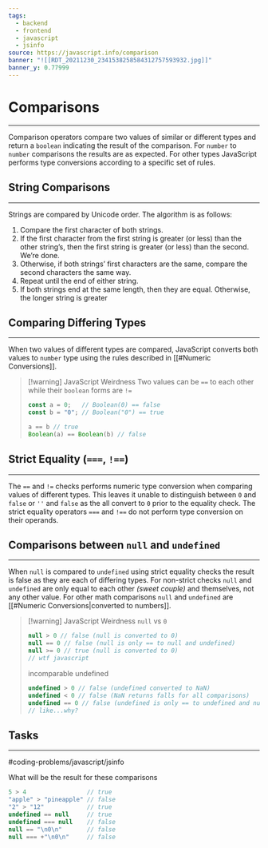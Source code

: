 ```yaml
---
tags:
  - backend
  - frontend
  - javascript
  - jsinfo
source: https://javascript.info/comparison
banner: "![[RDT_20211230_2341538258584312757593932.jpg]]"
banner_y: 0.77999
---
```

# Comparisons
---
Comparison operators compare two values of similar or different types and return a `boolean` indicating the result of the comparison. For `number` to `number` comparisons the results are as expected. For other types JavaScript performs type conversions according to a specific set of rules.

## String Comparisons
---
Strings are compared by Unicode order.  The algorithm is as follows:

1. Compare the first character of both strings.
2. If the first character from the first string is greater (or less) than the other string’s, then the first string is greater (or less) than the second. We’re done.
3. Otherwise, if both strings’ first characters are the same, compare the second characters the same way.
4. Repeat until the end of either string.
5. If both strings end at the same length, then they are equal. Otherwise, the longer string is greater

## Comparing Differing Types
---
When two values of different types are compared, JavaScript converts both values to `number` type using the rules described in [[#Numeric Conversions]].

> [!warning] JavaScript Weirdness
> Two values can be `==` to each other while their `boolean` forms are `!=`
> ```javascript
> const a = 0;   // Boolean(0) == false
> const b = "0"; // Boolean("0") == true
> 
> a == b // true 
> Boolean(a) == Boolean(b) // false
> ```


## Strict Equality (`===`, `!==`)
---
The `==` and `!=` checks performs numeric type conversion when comparing values of different types. This leaves it unable to distinguish between `0` and `false` or `''` and `false` as the all convert to `0` prior to the equality check. The strict equality operators `===` and `!==` do not perform type conversion on their operands.

## Comparisons between `null` and `undefined`
---
When `null` is compared to `undefined` using strict equality checks the result is false as they are each of differing types. For non-strict checks `null` and `undefined` are only equal to each other *(sweet couple)* and themselves, not any other value. For other math comparisons `null` and `undefined` are [[#Numeric Conversions|converted to numbers]].  

> [!warning] JavaScript Weirdness
> `null` vs `0`
> ```javascript
> null > 0 // false (null is converted to 0)
> null == 0 // false (null is only == to null and undefined)
> null >= 0 // true (null is converted to 0)
> // wtf javascript
> ```
> incomparable undefined
> ```javascript
>undefined > 0 // false (undefined converted to NaN)
>undefined < 0 // false (NaN returns falls for all comparisons)
>undefined == 0 // false (undefined is only == to undefined and null)
>// like...why?
>```


## Tasks
---
#coding-problems/javascript/jsinfo 

What will be the result for these comparisons

```javascript
5 > 4                 // true
"apple" > "pineapple" // false
"2" > "12"            // true
undefined == null     // true 
undefined === null    // false
null == "\n0\n"       // false
null === +"\n0\n"     // false
```
